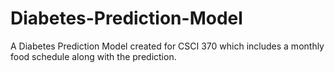 # Diabetes-Prediction-Model
A Diabetes Prediction Model created for CSCI 370 which includes a monthly food schedule along with the prediction.


